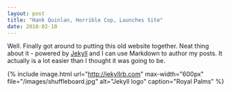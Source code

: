```yaml
---
layout: post
title: "Hank Quinlan, Horrible Cop, Launches Site"
date: 2018-02-10
---
```


Well. Finally got around to putting this old website together. Neat thing about it - powered by [Jekyll](http://jekyllrb.com) and I can use Markdown to author my posts. It actually is a lot easier than I thought it was going to be.

{% include image.html url="http://jekyllrb.com"
max-width="600px" file="/images/shuffleboard.jpg" alt="Jekyll logo" caption="Royal Palms" %}